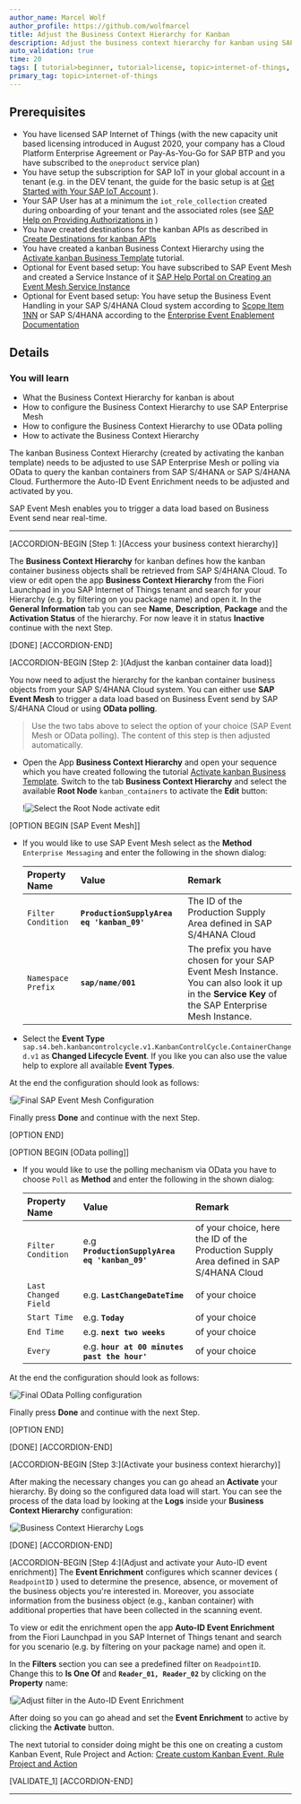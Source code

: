 ```yaml
---
author_name: Marcel Wolf
author_profile: https://github.com/wolfmarcel
title: Adjust the Business Context Hierarchy for Kanban
description: Adjust the business context hierarchy for kanban using SAP Event Mesh or polling and activate the Auto-ID event enrichment.
auto_validation: true
time: 20
tags: [ tutorial>beginner, tutorial>license, topic>internet-of-things, software-product>sap-internet-of-things, software-product>sap-business-technology-platform software-product>sap-event-mesh, products>sap-s-4hana]
primary_tag: topic>internet-of-things
---
```


## Prerequisites
- You have licensed SAP Internet of Things (with the new capacity unit based licensing introduced in August 2020, your company has a Cloud Platform Enterprise Agreement or Pay-As-You-Go for SAP BTP and you have subscribed to the `oneproduct` service plan)
- You have setup the subscription for SAP IoT in your global account in a tenant (e.g. in the DEV tenant, the guide for the basic setup is at [Get Started with Your SAP IoT Account](https://help.sap.com/viewer/195126f4601945cba0886cbbcbf3d364/latest/en-US/bfe6a46a13d14222949072bf330ff2f4.html) ).
- Your SAP User has at a minimum the `iot_role_collection` created during onboarding of your tenant and the associated roles (see [SAP Help on Providing Authorizations in](https://help.sap.com/viewer/195126f4601945cba0886cbbcbf3d364/latest/en-US/2810dd61e0a8446d839c936f341ec46d.html ) )
- You have created destinations for the kanban APIs as described in [Create Destinations for kanban APIs](iot-autoid-kanban-destination)
- You have created a kanban Business Context Hierarchy using the [Activate kanban Business Template](iot-autoid-kanban-bt) tutorial.
- Optional for Event based setup: You have subscribed to SAP Event Mesh and created a Service Instance of it [SAP Help Portal on Creating an Event Mesh Service Instance](https://help.sap.com/viewer/bf82e6b26456494cbdd197057c09979f/Cloud/en-US/d0483a9e38434f23a4579d6fcc72654b.html)
- Optional for Event based setup: You have setup the Business Event Handling in your SAP S/4HANA Cloud system according to [Scope Item 1NN](https://rapid.sap.com/bp/#/browse/scopeitems/1NN) or SAP S/4HANA according to the [Enterprise Event Enablement Documentation](https://help.sap.com/viewer/810dfd34f2cc4f39aa8d946b5204fd9c/latest/en-US/c200f98fadb64ff1828ed5696c86fca2.html)

## Details
### You will learn
  - What the Business Context Hierarchy for kanban is about
  - How to configure the Business Context Hierarchy to use SAP Enterprise Mesh
  - How to configure the Business Context Hierarchy to use OData polling
  - How to activate the Business Context Hierarchy

The kanban Business Context Hierarchy (created by activating the kanban template) needs to be adjusted to use SAP Enterprise Mesh or polling via OData to query the kanban containers from SAP S/4HANA or SAP S/4HANA Cloud. Furthermore the Auto-ID Event Enrichment needs to be adjusted and activated by you.

SAP Event Mesh enables you to trigger a data load based on Business Event send near real-time.

---

[ACCORDION-BEGIN [Step 1: ](Access your business context hierarchy)]

The **Business Context Hierarchy** for kanban defines how the kanban container business objects shall be retrieved from SAP S/4HANA Cloud. To view or edit open the app **Business Context Hierarchy** from the Fiori Launchpad in you SAP Internet of Things tenant and search for your Hierarchy (e.g. by filtering on you package name) and open it. In the **General Information** tab you can see **Name**, **Description**, **Package** and the **Activation Status** of the hierarchy. For now leave it in status **Inactive** continue with the next Step.

[DONE]
[ACCORDION-END]

[ACCORDION-BEGIN [Step 2: ](Adjust the kanban container data load)]

 You now need to adjust the hierarchy for the kanban container business objects from your SAP S/4HANA Cloud system. You can either use **SAP Event Mesh** to trigger a data load based on Business Event send by SAP S/4HANA Cloud or using **OData polling**.

>Use the two tabs above to select the option of your choice (SAP Event Mesh or OData polling). The content of this step is then adjusted automatically.

- Open the App **Business Context Hierarchy** and open your sequence which you have created following the tutorial [Activate kanban Business Template](iot-autoid-kanban-bt). Switch to the tab **Business Context Hierarchy** and select the available **Root Node** `kanban_containers` to activate the **Edit** button:

    !![Select the Root Node activate edit](EditDLS1.png)


[OPTION BEGIN [SAP Event Mesh]]

- If you would like to use SAP Event Mesh select as the **Method** `Enterprise Messaging` and enter the following in the shown dialog:

    |  Property Name    | Value           | Remark
    |  :-------------   | :-------------  | :-------------
    |  `Filter Condition`          | **`ProductionSupplyArea eq 'kanban_09'`** | The ID of the Production Supply Area defined in SAP S/4HANA Cloud
    |  `Namespace Prefix`     | **`sap/name/001`** | The prefix you have chosen for your SAP Event Mesh Instance. You can also look it up in the **Service Key** of the SAP Enterprise Mesh Instance.

- Select the **Event Type** `sap.s4.beh.kanbancontrolcycle.v1.KanbanControlCycle.ContainerChanged.v1` as **Changed Lifecycle Event**. If you like you can also use the value help to explore all available **Event Types**.

At the end the configuration should look as follows:

 !![Final SAP Event Mesh Configuration](EMConfiguration.png)

 Finally press **Done** and continue with the next Step.

[OPTION END]


[OPTION BEGIN [OData polling]]

- If you would like to use the polling mechanism via OData you have to choose  `Poll` as **Method** and enter the following in the shown dialog:

    |  Property Name    | Value           | Remark
    |  :-------------   | :-------------  | :-------------
    |  `Filter Condition`          | e.g **`ProductionSupplyArea eq 'kanban_09'`** | of your choice, here the ID of the Production Supply Area defined in SAP S/4HANA Cloud |
    |  `Last Changed Field`     | e.g. **`LastChangeDateTime`** | of your choice  |
    |  `Start Time`             | e.g. **`Today`** | of your choice |
    |  `End Time`               | e.g. **`next two weeks`** | of your choice |
    |  `Every`                  | e.g. **`hour at 00 minutes past the hour'`** | of your choice |


At the end the configuration should look as follows:

!![Final OData Polling configuration](PollingConfig.png)

Finally press **Done** and continue with the next Step.

[OPTION END]

[DONE]
[ACCORDION-END]


[ACCORDION-BEGIN [Step 3:](Activate your business context hierarchy)]

After making the necessary changes you can go ahead an **Activate** your hierarchy. By doing so the configured data load will start. You can see the process of the data load by looking at the **Logs** inside your **Business Context Hierarchy** configuration:

!![Business Context Hierarchy Logs](DataLoadLogs.png)

[DONE]
[ACCORDION-END]

[ACCORDION-BEGIN [Step 4:](Adjust and activate your Auto-ID event enrichment)]
The **Event Enrichment** configures which scanner devices ( `ReadpointID` ) used to determine the presence, absence, or movement of the business objects you're interested in. Moreover, you associate information from the business object (e.g., kanban container) with additional properties that have been collected in the scanning event.

To view or edit the enrichment open the app **Auto-ID Event Enrichment** from the Fiori Launchpad in you SAP Internet of Things tenant and search for you scenario (e.g. by filtering on your package name) and open it.

In the **Filters** section you can see a predefined filter on `ReadpointID`. Change this to **Is One Of** and **`Reader_01, Reader_02`** by clicking on the **Property** name:

!![Adjust filter in the Auto-ID Event Enrichment](AdjustEventEnrichment.png)

After doing so you can go ahead and set the **Event Enrichment** to active by clicking the **Activate** button.

The next tutorial to consider doing might be this one on creating a custom Kanban Event, Rule Project and Action: [Create custom Kanban Event, Rule Project and Action](iot-autoid-kanban-custom-event)

[VALIDATE_1]
[ACCORDION-END]


---
